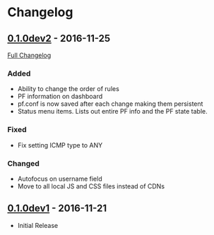 # Changelog

## [0.1.0dev2] - 2016-11-25
[Full Changelog](https://github.com/nahun/pfweb/compare/b6f7396...0.1.0.dev2)

### Added
- Ability to change the order of rules
- PF information on dashboard
- pf.conf is now saved after each change making them persistent
- Status menu items. Lists out entire PF info and the PF state table.

### Fixed
- Fix setting ICMP type to ANY

### Changed
- Autofocus on username field
- Move to all local JS and CSS files instead of CDNs

## [0.1.0dev1] - 2016-11-21
- Initial Release

[0.1.0dev2]: https://github.com/nahun/pfweb/tree/0.1.0.dev2
[0.1.0dev1]: https://github.com/nahun/pfweb/commit/b6f7396